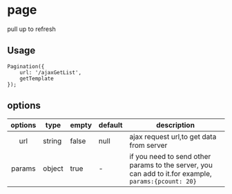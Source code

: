# page
pull up to refresh

## Usage

```
Pagination({
    url: '/ajaxGetList',
    getTemplate
});
```

## options

|options|type|empty|default|description|
|:-----:|----|-----|-------|-----------|
|url|string|false|null|ajax request url,to get data from server|
params|object|true|-|if you need to send other params to the server, you can add to it.for example, `params:{pcount: 20}`|
